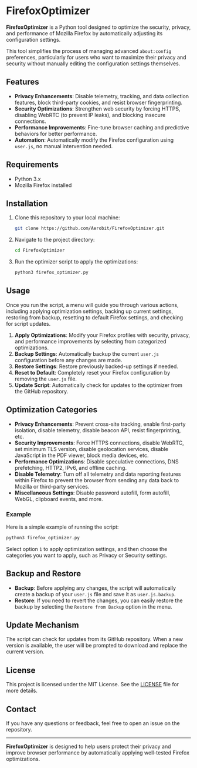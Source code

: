 
# FirefoxOptimizer

**FirefoxOptimizer** is a Python tool designed to optimize the security, privacy, and performance of Mozilla Firefox by automatically adjusting its configuration settings.

This tool simplifies the process of managing advanced `about:config` preferences, particularly for users who want to maximize their privacy and security without manually editing the configuration settings themselves.

## Features

- **Privacy Enhancements**: Disable telemetry, tracking, and data collection features, block third-party cookies, and resist browser fingerprinting.
- **Security Optimizations**: Strengthen web security by forcing HTTPS, disabling WebRTC (to prevent IP leaks), and blocking insecure connections.
- **Performance Improvements**: Fine-tune browser caching and predictive behaviors for better performance.
- **Automation**: Automatically modify the Firefox configuration using `user.js`, no manual intervention needed.

## Requirements

- Python 3.x
- Mozilla Firefox installed

## Installation

1. Clone this repository to your local machine:

   ```bash
   git clone https://github.com/Aerobit/FirefoxOptimizer.git
   ```

2. Navigate to the project directory:

   ```bash
   cd FirefoxOptimizer
   ```

3. Run the optimizer script to apply the optimizations:

   ```bash
   python3 firefox_optimizer.py
   ```

## Usage

Once you run the script, a menu will guide you through various actions, including applying optimization settings, backing up current settings, restoring from backup, resetting to default Firefox settings, and checking for script updates.

1. **Apply Optimizations**: Modify your Firefox profiles with security, privacy, and performance improvements by selecting from categorized optimizations.
2. **Backup Settings**: Automatically backup the current `user.js` configuration before any changes are made.
3. **Restore Settings**: Restore previously backed-up settings if needed.
4. **Reset to Default**: Completely reset your Firefox configuration by removing the `user.js` file.
5. **Update Script**: Automatically check for updates to the optimizer from the GitHub repository.

## Optimization Categories

- **Privacy Enhancements**: Prevent cross-site tracking, enable first-party isolation, disable telemetry, disable beacon API, resist fingerprinting, etc.
- **Security Improvements**: Force HTTPS connections, disable WebRTC, set minimum TLS version, disable geolocation services, disable JavaScript in the PDF viewer, block media devices, etc.
- **Performance Optimizations**: Disable speculative connections, DNS prefetching, HTTP2, IPv6, and offline caching.
- **Disable Telemetry**: Turn off all telemetry and data reporting features within Firefox to prevent the browser from sending any data back to Mozilla or third-party services.
- **Miscellaneous Settings**: Disable password autofill, form autofill, WebGL, clipboard events, and more.

### Example

Here is a simple example of running the script:

```bash
python3 firefox_optimizer.py
```

Select option `1` to apply optimization settings, and then choose the categories you want to apply, such as Privacy or Security settings.

## Backup and Restore

- **Backup**: Before applying any changes, the script will automatically create a backup of your `user.js` file and save it as `user.js.backup`.
- **Restore**: If you need to revert the changes, you can easily restore the backup by selecting the `Restore from Backup` option in the menu.

## Update Mechanism

The script can check for updates from its GitHub repository. When a new version is available, the user will be prompted to download and replace the current version.

## License

This project is licensed under the MIT License. See the [LICENSE](LICENSE) file for more details.

## Contact

If you have any questions or feedback, feel free to open an issue on the repository.

---

**FirefoxOptimizer** is designed to help users protect their privacy and improve browser performance by automatically applying well-tested Firefox optimizations.
